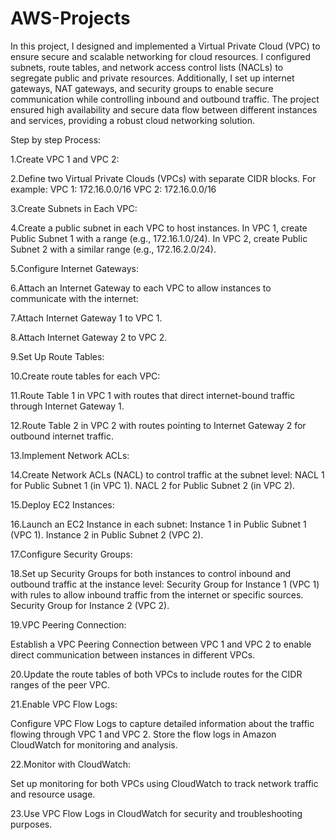 # AWS-Projects
In this project, I designed and implemented a Virtual Private Cloud (VPC) to ensure secure and scalable networking for cloud resources. I configured subnets, route tables, and network access control lists (NACLs) to segregate public and private resources. Additionally, I set up internet gateways, NAT gateways, and security groups to enable secure communication while controlling inbound and outbound traffic. The project ensured high availability and secure data flow between different instances and services, providing a robust cloud networking solution.

Step by step Process:

1.Create VPC 1 and VPC 2:

2.Define two Virtual Private Clouds (VPCs) with separate CIDR blocks. For example:
VPC 1: 172.16.0.0/16
VPC 2: 172.16.0.0/16

3.Create Subnets in Each VPC:

4.Create a public subnet in each VPC to host instances.
In VPC 1, create Public Subnet 1 with a range (e.g., 172.16.1.0/24).
In VPC 2, create Public Subnet 2 with a similar range (e.g., 172.16.2.0/24).

5.Configure Internet Gateways:


6.Attach an Internet Gateway to each VPC to allow instances to communicate with the internet:

7.Attach Internet Gateway 1 to VPC 1.

8.Attach Internet Gateway 2 to VPC 2.

9.Set Up Route Tables:

10.Create route tables for each VPC:

11.Route Table 1 in VPC 1 with routes that direct internet-bound traffic through Internet Gateway 1.

12.Route Table 2 in VPC 2 with routes pointing to Internet Gateway 2 for outbound internet traffic.

13.Implement Network ACLs:

14.Create Network ACLs (NACL) to control traffic at the subnet level:
NACL 1 for Public Subnet 1 (in VPC 1).
NACL 2 for Public Subnet 2 (in VPC 2).

15.Deploy EC2 Instances:

16.Launch an EC2 Instance in each subnet:
Instance 1 in Public Subnet 1 (VPC 1).
Instance 2 in Public Subnet 2 (VPC 2).

17.Configure Security Groups:

18.Set up Security Groups for both instances to control inbound and outbound traffic at the instance level:
Security Group for Instance 1 (VPC 1) with rules to allow inbound traffic from the internet or specific sources.
Security Group for Instance 2 (VPC 2).

19.VPC Peering Connection:

Establish a VPC Peering Connection between VPC 1 and VPC 2 to enable direct communication between instances in different VPCs.

20.Update the route tables of both VPCs to include routes for the CIDR ranges of the peer VPC.

21.Enable VPC Flow Logs:

Configure VPC Flow Logs to capture detailed information about the traffic flowing through VPC 1 and VPC 2.
Store the flow logs in Amazon CloudWatch for monitoring and analysis.

22.Monitor with CloudWatch:

Set up monitoring for both VPCs using CloudWatch to track network traffic and resource usage.

23.Use VPC Flow Logs in CloudWatch for security and troubleshooting purposes.
